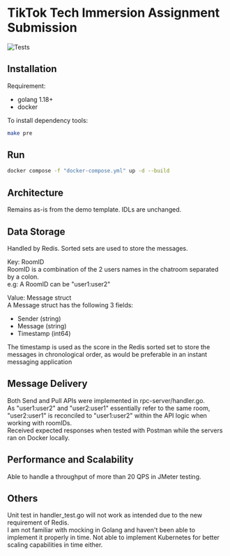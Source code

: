 # TikTok Tech Immersion Assignment Submission
![Tests](https://github.com/TikTokTechImmersion/assignment_demo_2023/actions/workflows/test.yml/badge.svg)

## Installation

Requirement:

- golang 1.18+
- docker

To install dependency tools:

```bash
make pre
```

## Run

```bash
docker compose -f "docker-compose.yml" up -d --build
```


## Architecture
Remains as-is from the demo template. IDLs are unchanged.

## Data Storage
Handled by Redis. Sorted sets are used to store the messages.  

Key: RoomID  
RoomID is a combination of the 2 users names in the chatroom separated by a colon.  
e.g: A RoomID can be "user1:user2"  

Value: Message struct  
A Message struct has the following 3 fields:  
* Sender (string)
* Message (string)
* Timestamp (int64)  

The timestamp is used as the score in the Redis sorted set to store the messages in chronological order, as would be preferable in an instant messaging application

## Message Delivery  
Both Send and Pull APIs were implemented in rpc-server/handler.go.  
As "user1:user2" and "user2:user1" essentially refer to the same room, "user2:user1" is reconciled to "user1:user2" within the API logic when working with roomIDs.  
Received expected responses when tested with Postman while the servers ran on Docker locally.  

## Performance and Scalability
Able to handle a throughput of more than 20 QPS in JMeter testing.

## Others
Unit test in handler_test.go will not work as intended due to the new requirement of Redis.  
I am not familiar with mocking in Golang and haven't been able to implement it properly in time.
Not able to implement Kubernetes for better scaling capabilities in time either.
